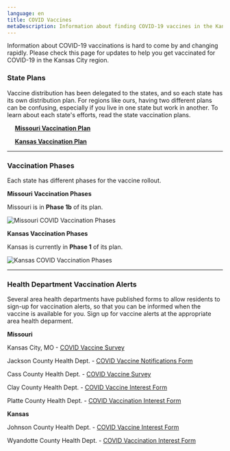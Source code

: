 ```yaml
---
language: en
title: COVID Vaccines
metaDescription: Information about finding COVID-19 vaccines in the Kansas City region.
---
```

Information about COVID-19 vaccinations is hard to come by and changing rapidly. Please check this page for updates to help you get vaccinated for COVID-19 in the Kansas City region.

### State Plans

Vaccine distribution has been delegated to the states, and so each state has its own distribution plan. For regions like ours, having two different plans can be confusing, especially if you live in one state but work in another. To learn about each state's efforts, read the state vaccination plans.

&emsp; **[Missouri Vaccination Plan](https://covidvaccine.mo.gov/)**

&emsp; **[Kansas Vaccination Plan](https://www.kansasvaccine.gov/)**

- - -

### Vaccination Phases

Each state has different phases for the vaccine rollout. 

**Missouri Vaccination Phases**

Missouri is in **Phase 1b** of its plan.

![Missouri COVID Vaccination Phases](/uploads/600586616801f.image.png)

**Kansas Vaccination Phases**

Kansas is currently in **Phase 1** of its plan. 

![Kansas COVID Vaccination Phases](/uploads/screen-shot-2021-01-18-at-10.01.04-am.png)

- - -

### Health Department Vaccination Alerts

Several area health departments have published forms to allow residents to sign-up for vaccination alerts, so that you can be informed when the vaccine is available for you. Sign up for vaccine alerts at the appropriate area health deparment.

**Missouri**

Kansas City, MO - [COVID Vaccine Survey](https://hipaa.jotform.com/210117358088152)

Jackson County Health Dept. - [COVID Vaccine Notifications Form](https://form.jotform.com/203524953651153)

Cass County Health Dept.  - [COVID Vaccine Survey](https://casscounty-cchd.app.transform.civicplus.com/forms/19861)

Clay County Health Dept. - [COVID Vaccine Interest Form](https://hipaa.jotform.com/210138520201032)

Platte County Health Dept. - [COVID Vaccination Interest Form](https://us.openforms.com/Form/8c3d6585-ebb9-45a3-8d40-0046c31a9a80)

**Kansas**

Johnson County Health Dept. - [COVID Vaccine Interest Form ](https://redcap.jocogov.org/surveys/?s=8KWLNLWWHL&fbclid=IwAR3jhHgJQZ23sJjnluFYXx8XwJFCfmMi-IZ_bqPhGsH4NPMS4c_YBrj6SqQ)

Wyandotte County Health Dept. - [COVID Vaccination Interest Form](https://us.openforms.com/Form/2f2bcc68-3b6a-450b-9007-d39819db6572)